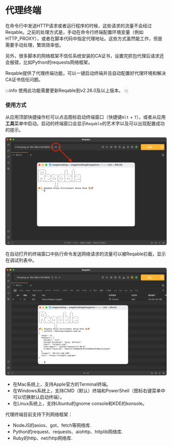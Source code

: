 # 代理终端

在命令行中发送HTTP请求或者运行程序的时候，这些请求的流量不会经过Reqable。之前的处理方式是，手动在命令行终端配置环境变量（例如HTTP_PROXY），或者在脚本代码中指定代理地址。这些方式虽然能工作，但是需要手动处理，繁琐效率低。

另外，很多脚本的网络框架不信任系统安装的CA证书，设置完抓包代理后请求还会报错，比如Python的requests网络框架。

Reqable提供了代理终端功能，可以一键启动终端并且自动配置好代理环境和解决CA证书信任问题。

:::info
使用此功能需要更新Reqable到v2.26.0及以上版本。
:::

### 使用方式

从应用顶部快捷操作栏可以点击图标启动终端窗口（快捷键`Alt` + `T`），或者从应用**工具**菜单中启动。启动的终端窗口会显示`Reqable`的艺术字以及可以出现配置成功的提示。

![](arts/proxy_terminal_01.png)

在自动打开的终端窗口中执行命令发送网络请求的流量可以被Reqable拦截，显示在调试列表中。

![](arts/proxy_terminal_02.png)

- 在Mac系统上，支持Apple官方的Terminal终端。
- 在Windows系统上，支持CMD（默认）终端和PowerShell（图标右键菜单中可以切换默认启动终端）。
- 在Linux系统上，支持Ubuntu的gnome console和KDE的konsole。

代理终端目前支持下列网络框架：

- NodeJS的axios、got、fetch等网络库.
- Python的request、requests、aiohttp、httplib网络库.
- Ruby的http、net/http网络库.

